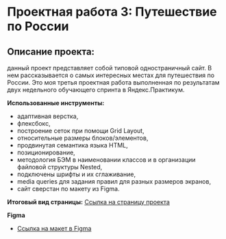 # Прoектная работа 3: Путешествие по России

## Описание проекта:
данный проект представляет собой типовой одностраничный сайт. В нем рассказывается о самых интересных местах для путешествия по России. Это моя третья проектная работа выполненная по результатам двух недельного обучающего спринта в Яндекс.Практикум.

**Использованные инструменты:**
* адаптивная верстка,
* флексбокс,
* построение сеток при помощи Grid Layout,
* относительные размеры блоков/элементов,
* продвинутая семантика языка HTML,
* позиционирование,
* методология БЭМ в наименовании классов и в организации файловой структуры Nested,
* подключены шрифты и их сглаживание,
* media queries для задания правил для разных размеров экранов,
* сайт сверстан по макету из Figma.


**Итоговый вид страницы:**
[Ссылка на страницу проекта](https://aleksandra-shevchenko.github.io/russian-travel/index.html)


**Figma**
* [Ссылка на макет в Figma](https://www.figma.com/file/OyRWEjU6wBwRe1hapzQoLx/Sprint-3%3A-Russia-%2F-desktop-%2B-mobile?node-id=28503%3A0)
